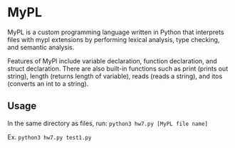 # MyPL 

MyPL is a custom programming language written in Python that interprets files with mypl extensions by 
performing lexical analysis, type checking, and semantic analysis.

Features of MyPl include variable declaration, function declaration, and struct declaration. There are also built-in functions
such as print (prints out string), length (returns length of variable), reads (reads a string), and itos (converts an int to a string).

## Usage
In the same directory as files, run: `python3 hw7.py [MyPL file name]`

Ex. `python3 hw7.py test1.py`

